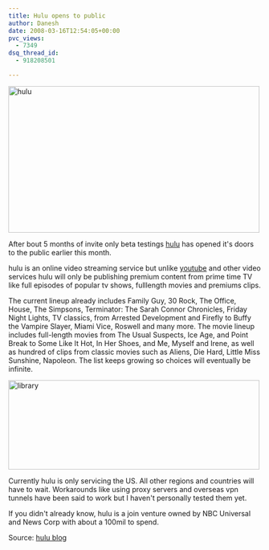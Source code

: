 ```yaml
---
title: Hulu opens to public
author: Danesh
date: 2008-03-16T12:54:05+00:00
pvc_views:
  - 7349
dsq_thread_id:
  - 918208501

---
```

[<img loading="lazy" src="http://farm3.static.flickr.com/2418/2336636833_abbb36c0e7.jpg" alt="hulu" border="0" height="292" width="500" />][1]

After bout 5 months of invite only beta testings [hulu][2] has opened it's doors to the public earlier this month.

hulu is an online video streaming service but unlike [youtube][3] and other video services hulu will only be publishing premium content from prime time TV like full episodes of popular tv shows, fulllength movies and premiums clips.

The current lineup already includes Family Guy, 30 Rock, The Office, House, The Simpsons, Terminator: The Sarah Connor Chronicles, Friday Night Lights, TV classics, from Arrested Development and Firefly to Buffy the Vampire Slayer, Miami Vice, Roswell and many more. The movie lineup includes full-length movies from The Usual Suspects, Ice Age, and Point Break to Some Like It Hot, In Her Shoes, and Me, Myself and Irene, as well as hundred of clips from classic movies such as Aliens, Die Hard, Little Miss Sunshine, Napoleon. The list keeps growing so choices will eventually be infinite.<!--more-->

[<img loading="lazy" src="http://farm3.static.flickr.com/2400/2337527014_1d04a1b73d.jpg" alt="library" border="0" height="178" width="500" />][4]

Currently hulu is only servicing the US. All other regions and countries will have to wait. Workarounds like using proxy servers and overseas vpn tunnels have been said to work but I haven't personally tested them yet.

If you didn't already know, hulu is a join venture owned by NBC Universal and News Corp with about a 100mil to spend.

Source: [hulu blog][5]

 [1]: http://www.flickr.com/photos/dannyportal/2336636833/ "hulu by vwvr9, on Flickr"
 [2]: http://www.hulu.com
 [3]: http://youtube.com
 [4]: http://www.flickr.com/photos/dannyportal/2337527014/ "library by vwvr9, on Flickr"
 [5]: http://blog.hulu.com/2008/3/12/welcome-to-hulu